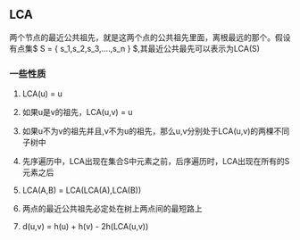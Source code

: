 ## LCA

两个节点的最近公共祖先，就是这两个点的公共祖先里面，离根最远的那个。假设有点集$ S = \{ s_1,s_2,s_3,....,s_n \} $,其最近公共最先可以表示为LCA(S)

### 一些性质

1. LCA(u) = u

2. 如果u是v的祖先，LCA(u,v) = u

3. 如果u不为v的祖先并且,v不为u的祖先，那么u,v分别处于LCA(u,v)的两棵不同子树中

4. 先序遍历中，LCA出现在集合S中元素之前，后序遍历时，LCA出现在所有的S元素之后

5. LCA(A,B) = LCA(LCA(A),LCA(B))

6. 两点的最近公共祖先必定处在树上两点间的最短路上

7. d(u,v) = h(u) + h(v) - 2h(LCA(u,v))